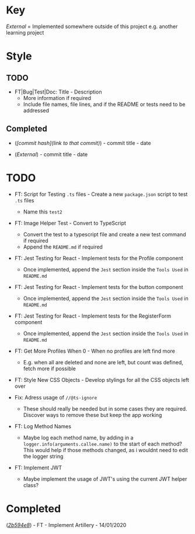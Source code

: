 # Key

*External* = Implemented somewhere outside of this project e.g. another learning project

# Style

## TODO

* FT|Bug|Test|Doc: Title - Description
    * More information if required
    * Include file names, file lines, and if the README or tests need to be addressed

## Completed

* (*[commit hash](link to that commit)*) - commit title - date

* (*External*) - commit title - date

# TODO

* FT: Script for Testing `.ts` files - Create a new `package.json` script to test `.ts` files
    * Name this `test2`

* FT: Image Helper Test - Convert to TypeScript
    * Convert the test to a typescript file and create a new test command if required
    * Append the `README.md` if required

* FT: Jest Testing for React - Implement tests for the Profile component
    * Once implemented, append the `Jest` section inside the `Tools Used` in `README.md`

* FT: Jest Testing for React - Implement tests for the button component
    * Once implemented, append the `Jest` section inside the `Tools Used` in `README.md`

* FT: Jest Testing for React - Implement tests for the RegisterForm component
    * Once implemented, append the `Jest` section inside the `Tools Used` in `README.md`

* FT: Get More Profiles When 0 - When no profiles are left find more
    * E.g. when all are deleted and none are left, but count was defined, fetch more if possible

* FT: Style New CSS Objects - Develop stylings for all the CSS objects left over

* Fix: Adress usage of `//@ts-ignore`
    * These should really be needed but in some cases they are required. Discover ways to remove these but keep the app working

* FT: Log Method Names
    * Maybe log each method name, by adding in a `logger.info(arguments.callee.name)` to the start of each method? This would help if those methods changed, as i wouldnt need to edit the logger string

* FT: Implement JWT
    * Maybe implement the usage of JWT's using the current JWT helper class?

# Completed

(*[2b594e8](https://github.com/ebebbington/juanportal/commit/2b594e8067a66a058217a598b18e433ec09b6b83)*) - FT - Implement Artillery - 14/01/2020